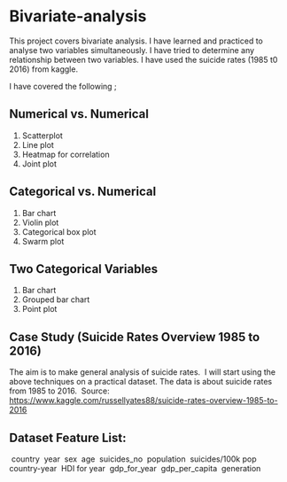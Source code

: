 # Bivariate-analysis
This project covers bivariate analysis. I have learned and practiced to analyse two variables simultaneously. I have tried to determine any relationship between two variables. I have used the suicide rates (1985 t0 2016) from kaggle. 


I have covered the following ;

## Numerical vs. Numerical
1. Scatterplot
2. Line plot
3. Heatmap for correlation
4. Joint plot
## Categorical vs. Numerical
1. Bar chart
2. Violin plot
3. Categorical box plot
4. Swarm plot
## Two Categorical Variables
1. Bar chart
2. Grouped bar chart
3. Point plot


## Case Study (Suicide Rates Overview 1985 to 2016)
The aim is to make general analysis of suicide rates.
​
I will start using the above techniques on a practical dataset. The data is about suicide rates from 1985 to 2016.
​
Source: https://www.kaggle.com/russellyates88/suicide-rates-overview-1985-to-2016
​
​
## Dataset Feature List:
​
country
​
year
​
sex
​
age
​
suicides_no
​
population
​
suicides/100k pop
​
country-year
​
HDI for year
​
gdp_for_year
​
gdp_per_capita
​
generation
